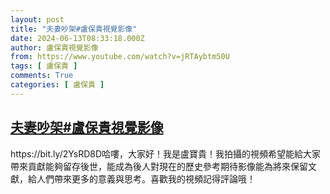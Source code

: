 ```yaml
---
layout: post
title: "夫妻吵架#盧保貴視覺影像"
date: 2024-06-13T08:33:18.000Z
author: 盧保貴視覺影像
from: https://www.youtube.com/watch?v=jRTAybtm50U
tags: [ 盧保貴 ]
comments: True
categories: [ 盧保貴 ]
---
```

<!--1718267598000-->
[夫妻吵架#盧保貴視覺影像](https://www.youtube.com/watch?v=jRTAybtm50U)
------

<div>
https://bit.ly/2YsRD8D哈嘍，大家好！我是盧寶貴！我拍攝的視頻希望能給大家帶來貢獻能夠留存後世，能成為後人對現在的歷史參考期待影像能為將來保留文獻，給人們帶來更多的意義與思考。喜歡我的視頻記得評論哦！
</div>
